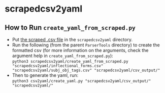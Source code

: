 # scrapedcsv2yaml


## How to Run `create_yaml_from_scraped.py`
- Put [the scraped .csv file](https://github.com/ELF-Lab/BorderLakesMorph/blob/main/Database/inflectional_forms.csv) in the `scrapedcsv2yaml` directory.  
- Run the following (from the parent `ParserTools` directory) to create the formatted csv (for more information on the arguments, check the argument help in `create_yaml_from_scraped.py`):  
`python3 scrapedcsv2yaml/create_yaml_from_scraped.py "scrapedcsv2yaml/inflectional_forms.csv" "scrapedcsv2yaml/subj_obj_tags.csv" "scrapedcsv2yaml/csv_output/" `
- Then to generate the yaml, run:  
`python3 csv2yaml/create_yaml.py "scrapedcsv2yaml/csv_output/" "scrapedcsv2yaml/"`